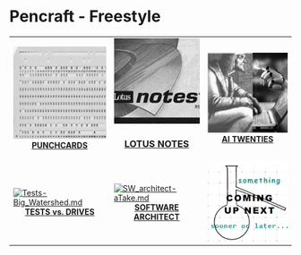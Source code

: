 # Pencraft - Freestyle

<table>
  <tr>
    <td>
      <a href="README+/punchcard.md"><img src="../../../../_rsc/_img/_nav/tiles/punchcard_200px.jpg" alt="punchacrd.md" title="Punchcards - once upon a time"/>
        <br /><div align="center"><b>PUNCHCARDS</b></div></a>
    </td>
      <td>
      <a href="README+/LN-view.md"><img src="../../../../_rsc/_img/_nav/tiles/LotusNotes_200px.jpg" alt="LN-view.md" title="Lotus Notes - This used to be my playground"/>
      <br /><div align="center"><h3>LOTUS NOTES</h3></div></a>
    </td>
    <td>
      <a href="README+/AI-2020s.md"><img src="../../../../_rsc/_img/_nav/tiles/AIchemy_200px.jpg" alt="AI-2020s.md" title="AI Twenties - Much ado about nothing?"/>
      <br /><div align="center"><b>AI TWENTIES</b></div></a>
    </td>
  </tr>
  <tr>
    <td>
      <a href="README+/Tests-Big_Watershed.md"><img src="../../../../_rsc/_img/_nav/tiles/T3D_200px.jpg" alt="Tests-Big_Watershed.md" title="Tests & Drives - Big Watershed"/>
      <br /><div align="center"><b>TESTS vs. DRIVES</b></div></a>
    </td>
    <td>
      <a href="README+/SW_architect-aTake.md"><img src="../../../../_rsc/_img/_nav/tiles/SW_Architect_200px.jpg" alt="SW_architect-aTake.md" title="Finding Software Architect - a Take"/>
      <br /><div align="center"><b>SOFTWARE ARCHITECT</b></div></a>
    </td>
    <td>
      <picture><img src="../../../../_rsc/_img/_nav/tiles/comingNext_200px.jpg" alt="Coming up next..." title="Next essay coming sooner or later.."/></picture>
    </td>
  </tr>
</table>

